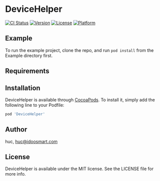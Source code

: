 # DeviceHelper

[![CI Status](https://img.shields.io/travis/huc/DeviceHelper.svg?style=flat)](https://travis-ci.org/huc/DeviceHelper)
[![Version](https://img.shields.io/cocoapods/v/DeviceHelper.svg?style=flat)](https://cocoapods.org/pods/DeviceHelper)
[![License](https://img.shields.io/cocoapods/l/DeviceHelper.svg?style=flat)](https://cocoapods.org/pods/DeviceHelper)
[![Platform](https://img.shields.io/cocoapods/p/DeviceHelper.svg?style=flat)](https://cocoapods.org/pods/DeviceHelper)

## Example

To run the example project, clone the repo, and run `pod install` from the Example directory first.

## Requirements

## Installation

DeviceHelper is available through [CocoaPods](https://cocoapods.org). To install
it, simply add the following line to your Podfile:

```ruby
pod 'DeviceHelper'
```

## Author

huc, huc@idoosmart.com

## License

DeviceHelper is available under the MIT license. See the LICENSE file for more info.
